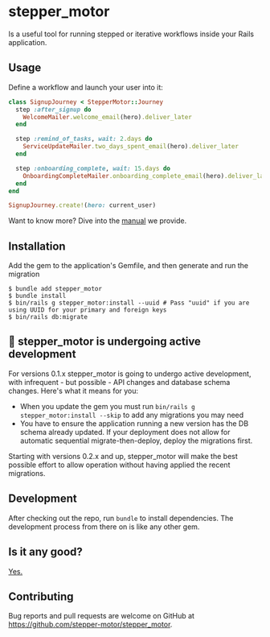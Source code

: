 # stepper_motor

Is a useful tool for running stepped or iterative workflows inside your Rails application.

## Usage

Define a workflow and launch your user into it:

```ruby
class SignupJourney < StepperMotor::Journey
  step :after_signup do
    WelcomeMailer.welcome_email(hero).deliver_later
  end

  step :remind_of_tasks, wait: 2.days do
    ServiceUpdateMailer.two_days_spent_email(hero).deliver_later
  end

  step :onboarding_complete, wait: 15.days do
    OnboardingCompleteMailer.onboarding_complete_email(hero).deliver_later
  end
end

SignupJourney.create!(hero: current_user)
```

Want to know more? Dive into the [manual](file.MANUAL.html) we provide.

## Installation

Add the gem to the application's Gemfile, and then generate and run the migration

    $ bundle add stepper_motor
    $ bundle install
    $ bin/rails g stepper_motor:install --uuid # Pass "uuid" if you are using UUID for your primary and foreign keys
    $ bin/rails db:migrate

## 🚧 stepper_motor is undergoing active development

For versions 0.1.x stepper_motor is going to undergo active development, with infrequent - but possible - API changes and database schema changes. Here's what it means for you:

* When you update the gem you must run `bin/rails g stepper_motor:install --skip` to add any migrations you may need
* You have to ensure the application running a new version has the DB schema already updated. If your deployment does not allow for automatic
  sequential migrate-then-deploy, deploy the migrations first.

Starting with versions 0.2.x and up, stepper_motor will make the best possible effort to allow operation without having applied the recent migrations.

## Development

After checking out the repo, run `bundle` to install dependencies. The development process from there on is like any other gem.

## Is it any good?

[Yes.](https://news.ycombinator.com/item?id=3067434)

## Contributing

Bug reports and pull requests are welcome on GitHub at https://github.com/stepper-motor/stepper_motor.
